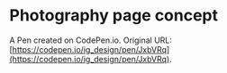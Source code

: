 # Photography page concept

A Pen created on CodePen.io. Original URL: [https://codepen.io/ig_design/pen/JxbVRq](https://codepen.io/ig_design/pen/JxbVRq).

